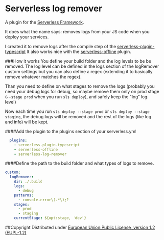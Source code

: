 # Serverless log remover
A plugin for the [Serverless Framework](https://serverless.com/).

It does what the name says: removes logs from your JS code when you deploy your services.

I created it to remove logs after the compile step of the [serverless-plugin-typescript](https://github.com/prismagraphql/serverless-plugin-typescript)
It also works nice with the [serverless-offline](https://github.com/dherault/serverless-offline) plugin.

###How it works
You define your build folder and the log levels to be be removed. The log level can be defined in the logs section of the logRemover custom settings but you can also define a regex (extending it to basically remove whatever matches the regex).

Than you need to define on what stages to remove the logs (probably you need your debug logs for debug, so maybe remove them only on prod stage (`--stage prod` when you run `sls deploy`), and safely keep the "log" log level)

Now each time you run `sls deploy --stage prod` or `sls deploy --stage staging`, the debug logs will be removed and the rest of the logs (like log and info) will be kept.

####Add the plugin to the plugins section of your serverless.yml
```yml
  plugins:
    - serverless-plugin-typescript
    - serverless-offline
    - serverless-log-remover
```
####Define the path to the build folder and what types of logs to remove.
```yml
custom:
  logRemover:
    dir: ./.build
    logs:
      - debug
    patterns:
      - console.error\(.*\);?
    stages:
      - prod
      - staging
    currentStage: ${opt:stage, 'dev'}
```

##Copyright
Distributed under [European Union Public License, version 1.2 (EUPL-1.2)](https://opensource.org/licenses/EUPL-1.1)
